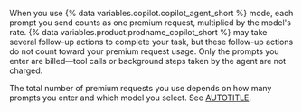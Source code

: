 When you use {% data variables.copilot.copilot_agent_short %} mode, each prompt you send counts as one premium request, multiplied by the model's rate. {% data variables.product.prodname_copilot_short %} may take several follow-up actions to complete your task, but these follow-up actions do not count toward your premium request usage. Only the prompts you enter are billed—tool calls or background steps taken by the agent are not charged.

The total number of premium requests you use depends on how many prompts you enter and which model you select. See [AUTOTITLE](/copilot/managing-copilot/managing-copilot-as-an-individual-subscriber/monitoring-usage-and-entitlements/avoiding-unexpected-copilot-costs).
